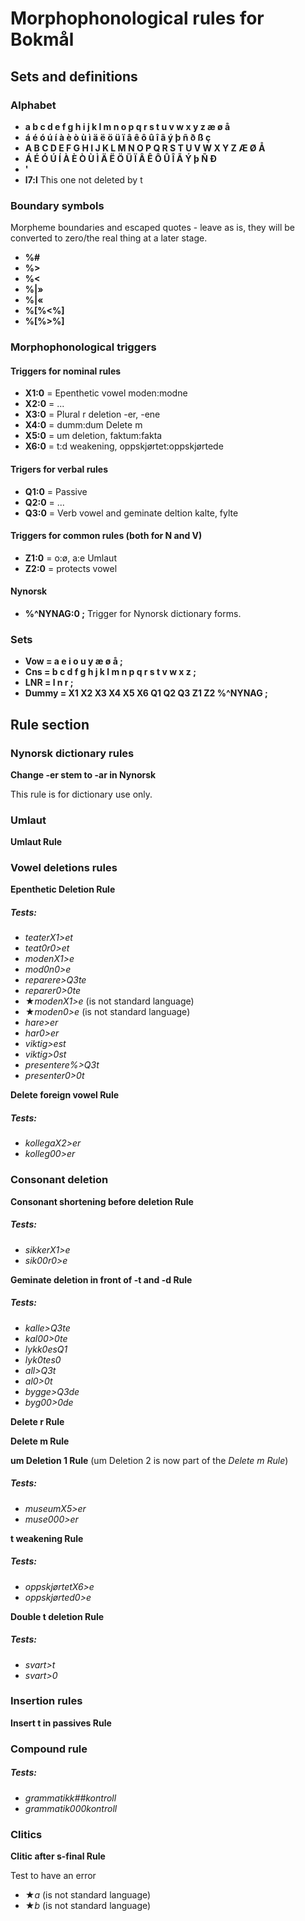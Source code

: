 # Morphophonological rules for Bokmål


## Sets and definitions

### Alphabet

 * **a b c d e f g h i j k l m n o p q r s t u v w x y z æ ø å**
 * **á é ó ú í à è ò ù ì ä ë ö ü ï â ê ô û î ã ý þ ñ ð ß ç**
 * **A B C D E F G H I J K L M N O P Q R S T U V W X Y Z Æ Ø Å**
 * **Á É Ó Ú Í À È Ò Ù Ì Ä Ë Ö Ü Ï Â Ê Ô Û Î Ã Ý þ Ñ Ð**
 * **'**
 * **l7:l** This one not deleted by t


### Boundary symbols

Morpheme boundaries and escaped quotes - leave as is,
they will be converted to zero/the real thing at a later stage.

 * **%#**
 * **%>**
 * **%<**
 * **%\|»**
 * **%\|«**
 * **%[%<%]**
 * **%[%>%]**

### Morphophonological triggers

#### Triggers for nominal rules
 * **X1:0** = Epenthetic vowel moden:modne
 * **X2:0** = ...
 * **X3:0** = Plural r deletion -er, -ene
 * **X4:0** = dumm:dum Delete m
 * **X5:0** = um deletion, faktum:fakta
 * **X6:0** = t:d weakening, oppskjørtet:oppskjørtede

#### Trigers for verbal rules
 * **Q1:0** = Passive
 * **Q2:0** = ...
 * **Q3:0** = Verb vowel and geminate deltion kalte, fylte

#### Triggers for common rules (both for N and V)
 * **Z1:0** = o:ø, a:e Umlaut
 * **Z2:0** = protects vowel

#### Nynorsk
 * **%^NYNAG:0 ;** Trigger for Nynorsk dictionary forms.






### Sets
 * **Vow = a e i o u y æ ø å ;**
 * **Cns = b c d f g h j k l m n p q r s t v w x z ;**
 * **LNR = l n r ;**
 * **Dummy = X1 X2 X3 X4 X5 X6 Q1 Q2 Q3 Z1 Z2 %^NYNAG ;**

## Rule section




### Nynorsk dictionary rules

**Change -er stem to -ar in Nynorsk**  

This rule is for dictionary use only.



### Umlaut

**Umlaut Rule**  


### Vowel deletions rules

**Epenthetic Deletion Rule**  

##### Tests:
* *teaterX1>et*
* *teat0r0>et*
* *modenX1>e*
* *mod0n0>e*
* *reparere>Q3te*
* *reparer0>0te*
* ★*modenX1>e* (is not standard language)
* ★*moden0>e* (is not standard language)
* *hare>er*
* *har0>er*
* *viktig>est*
* *viktig>0st*
* *presentere%>Q3t*
* *presenter0>0t*

**Delete foreign vowel Rule**  

##### Tests:
* *kollegaX2>er*
* *kolleg00>er*



### Consonant deletion

**Consonant shortening before deletion Rule**  

##### Tests:
* *sikkerX1>e*
* *sik00r0>e*


**Geminate deletion in front of -t and -d Rule**  

##### Tests:
* *kalle>Q3te*
* *kal00>0te*
* *lykk0esQ1*
* *lyk0tes0*
* *all>Q3t*
* *al0>0t*
* *bygge>Q3de*
* *byg00>0de*





**Delete r Rule**  

**Delete m Rule**  




**um Deletion 1 Rule** (um Deletion 2 is now part of the *Delete m Rule*)

##### Tests:
* *museumX5>er*
* *muse000>er*



**t weakening Rule**  

##### Tests:
* *oppskjørtetX6>e*
* *oppskjørted0>e*

**Double t deletion Rule**  

##### Tests:
* *svart>t*
* *svart>0*



### Insertion rules

**Insert t in passives Rule**  



### Compound rule



##### Tests:
* *grammatikk##kontroll*
* *grammatik000kontroll*



### Clitics

**Clitic after s-final Rule**  

Test to have an error
* ★*a* (is not standard language)
* ★*b* (is not standard language)
